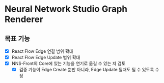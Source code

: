 # Neural Network Studio Graph Renderer

## 목표 기능

- [x] React Flow Edge 연결 범위 확대
- [x] React Flow Edge Update 범위 확대 
- [x] NNS-Front의 Core에 있는 기능을 연기로 옮길 수 있는 지 검토
  - [x] 검증 기능이 Edge Create 뿐만 아니라, Edge Update 될때도 될 수 있도록 수정 
